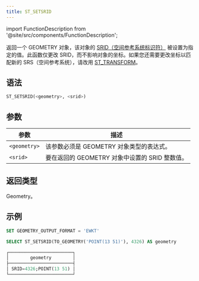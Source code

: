 ```yaml
---
title: ST_SETSRID
---
```

import FunctionDescription from '@site/src/components/FunctionDescription';

<FunctionDescription description="引入或更新版本：v1.2.566"/>

返回一个 GEOMETRY 对象，该对象的 [SRID（空间参考系统标识符）](https://en.wikipedia.org/wiki/Spatial_reference_system#Identifier) 被设置为指定的值。此函数仅更改 SRID，而不影响对象的坐标。如果您还需要更改坐标以匹配新的 SRS（空间参考系统），请改用 [ST_TRANSFORM](st-transform.md)。

## 语法

```sql
ST_SETSRID(<geometry>, <srid>)
```

## 参数

| 参数         | 描述                                                 |
|--------------|-------------------------------------------------------------|
| `<geometry>` | 该参数必须是 GEOMETRY 对象类型的表达式。 |
| `<srid>`     | 要在返回的 GEOMETRY 对象中设置的 SRID 整数值。    |

## 返回类型

Geometry。

## 示例

```sql
SET GEOMETRY_OUTPUT_FORMAT = 'EWKT'

SELECT ST_SETSRID(TO_GEOMETRY('POINT(13 51)'), 4326) AS geometry

┌────────────────────────┐
│        geometry        │
├────────────────────────┤
│ SRID=4326;POINT(13 51) │
└────────────────────────┘

```